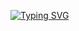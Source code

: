 [![Typing SVG](https://readme-typing-svg.herokuapp.com?color=%23000000&lines=Welcome+to+the+Starbuzz+coffee+site+new+)](https://git.io/typing-svg)

 
